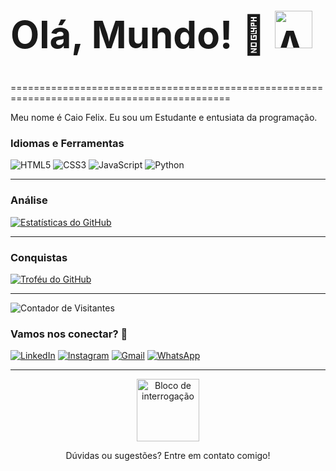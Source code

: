 <h1 style="font-size:60px;">Olá, Mundo! 👋 <img src="https://media.tenor.com/w8q3k7QW_G8AAAAe/among-us-sus.gif" width="60" alt="Among Us"></h1>

============================================================================================

Meu nome é Caio Felix. Eu sou um Estudante e entusiata da programação.

### Idiomas e Ferramentas

![HTML5](https://img.shields.io/badge/-HTML5-E34F26?style=flat-square&logo=html5&logoColor=white)
![CSS3](https://img.shields.io/badge/-CSS3-1572B6?style=flat-square&logo=css3&logoColor=white)
![JavaScript](https://img.shields.io/badge/-JavaScript-F7DF1E?style=flat-square&logo=javascript&logoColor=black)
![Python](https://img.shields.io/badge/-Python-3776AB?style=flat-square&logo=python&logoColor=white)


---

### Análise

[![Estatísticas do GitHub](https://github-readme-stats.vercel.app/api?username=ASTRO-BOT344&show_icons=true&theme=tokyonight&hide_border=true&count_private=true)](https://github.com/anuraghazra/github-readme-stats)

---

### Conquistas

[![Troféu do GitHub](https://github-profile-trophy.vercel.app/?username=ASTRO-BOT344&theme=onedark&no-frame=true)](https://github.com/ryo-ma/github-profile-trophy)

---

![Contador de Visitantes](https://komarev.com/ghpvc/?username=ASTRO-BOT344&label=VISITANTES&color=00ff55&style=plastic)


### Vamos nos conectar? 🤝

[![LinkedIn](https://img.shields.io/badge/LinkedIn-0077B5?style=for-the-badge&logo=linkedin&logoColor=white)](www.linkedin.com/in/caio-felix-5965032a7)
[![Instagram](https://img.shields.io/badge/Instagram-E4405F?style=for-the-badge&logo=instagram&logoColor=white)](https://www.instagram.com/caiozzyn.05/)
[![Gmail](https://img.shields.io/badge/Gmail-D14836?style=for-the-badge&logo=gmail&logoColor=white)](mailto:caiofelixmaia@gmail.com)
[![WhatsApp](https://img.shields.io/badge/WhatsApp-25D366?style=for-the-badge&logo=whatsapp&logoColor=white)](https://wa.me/24992150077)

---

<p align="center">
    <img src="https://media.giphy.com/media/v1.Y2lkPTc5MGI3NjExYzJkY2ZmZTQ0ZWU2OTllMDU1MzZkNjY2ZGY5MDhlMmQxYmFhZmFmOCZlcD12MV9pbnRlcm5hbF9naWZzX2dpZklkJmN0PWc/w062d1Yc82vjF8k4hC/giphy.gif" alt="Bloco de interrogação" width="100">
</p>

<p align="center">
  Dúvidas ou sugestões? Entre em contato comigo!
</p>


<!--
**ASTRO-BOT344/ASTRO-BOT344** is a ✨ _special_ ✨ repository because its `README.md` (this file) appears on your GitHub profile.

Here are some ideas to get you started:

- 🔭 I’m currently working on ...
- 🌱 I’m currently learning ...
- 👯 I’m looking to collaborate on ...
- 🤔 I’m looking for help with ...
- 💬 Ask me about ...
- 📫 How to reach me: ...
- 😄 Pronouns: ...
- ⚡ Fun fact: ...
-->
